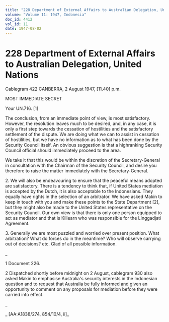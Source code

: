 ```yaml
---
title: "228 Department of External Affairs to Australian Delegation, United Nations"
volume: "Volume 11: 1947, Indonesia"
doc_id: 4412
vol_id: 11
date: 1947-08-02
---
```


# 228 Department of External Affairs to Australian Delegation, United Nations

Cablegram 422 CANBERRA, 2 August 1947, [11.40] p.m.

MOST IMMEDIATE SECRET

Your UN.716. [1]

The conclusion, from an immediate point of view, is most satisfactory. However, the resolution leaves much to be desired, and, in any case, it is only a first step towards the cessation of hostilities and the satisfactory settlement of the dispute. We are doing what we can to assist in cessation of hostilities, but we have no information as to what has been done by the Security Council itself. An obvious suggestion is that a highranking Security Council official should immediately proceed to the area.

We take it that this would be within the discretion of the Secretary-General in consultation with the Chairman of the Security Council, and desire you therefore to raise the matter immediately with the Secretary-General.

2\. We will also be endeavouring to ensure that the peaceful means adopted are satisfactory. There is a tendency to think that, if United States mediation is accepted by the Dutch, it is also acceptable to the Indonesians. They equally have rights in the selection of an arbitrator. We have asked Makin to keep in touch with you and make these points to the State Department [2], but they might also be made to the United States representative on the Security Council. Our own view is that there is only one person equipped to act as mediator and that is Killearn who was responsible for the Linggadjati Agreement.

3\. Generally we are most puzzled and worried over present position. What arbitration? What do forces do in the meantime? Who will observe carrying out of decisions? etc. Glad of all possible information.

_

1 Document 226.

2 Dispatched shortly before midnight on 2 August, cablegram 930 also asked Makin to emphasise Australia's security interests in the Indonesian question and to request that Australia be fully informed and given an opportunity to comment on any proposals for mediation before they were carried into effect.

_

_ [AA:A1838/274, 854/10/4, ii]_
